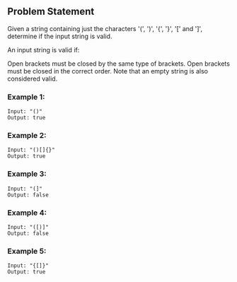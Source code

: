 ## Problem Statement

Given a string containing just the characters '(', ')', '{', '}', '[' and ']', determine if the input string is valid.

An input string is valid if:

Open brackets must be closed by the same type of brackets.
Open brackets must be closed in the correct order.
Note that an empty string is also considered valid.

### Example 1:
    Input: "()"
    Output: true
### Example 2:
    Input: "()[]{}"
    Output: true
### Example 3:
    Input: "(]"
    Output: false
### Example 4:
    Input: "([)]"
    Output: false
### Example 5:
    Input: "{[]}"
    Output: true